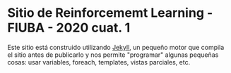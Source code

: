 # Sitio de Reinforcememt Learning - FIUBA - 2020 cuat. 1

Este sitio está construido utilizando [Jekyll](https://jekyllrb.com/), un pequeño motor que compila el sitio antes de publicarlo y nos permite "programar" algunas pequeñas cosas: usar variables, foreach, templates, vistas parciales, etc.

<!---
Se explican debajo algunas particularidades para poder agregar información al sitio.

### Cómo agregar clases en la cursada

La descripción de las clases que aparecen en la sección "Cursada" se genera a partir de los archivos que están en la carpeta `_data/clases`, aprovechando la funcionalidad de [data files](https://jekyllrb.com/docs/datafiles/) que ofrece Jekyll.

Para crear una clase nueva hay que agregar un archivo con extensión `yml`, con un formato particular y nombrado según la clase que representa (ej: `1.yml` para la primera clase, `2.yml` para la segunda, etc.).

La recomendación es mirar alguno que ya exista, pero va una explicación de qué contiene:

```yml
descripcion: |
  Todo lo que esté acá va a aparecer como descripción. Vale **usar Markdown**.
  Todos los campos son opcionales, incluido este.

ejercicios:         # Se pueden poner varios, notar el guión antes de cada item
  - name: Sueldo de Pepe (inicial)                        # nombre del ejercicio
    repo: obj1-unahur/sueldo-pepe-inicial                 # slug del repo GitHub (o sea, lo que viene después de github.com/...)
    classroom: https://classroom.github.com/a/K5Q_OYMF    # URL de GitHub Classroom
  - name: Multipepita                                     
    repo: wollok/multipepita
    classroom: https://classroom.github.com/a/4pxDNIhk

mumuki:             # Se puede poner solo una
  guia: Personas y barrios - qué anda, qué no, cuánto da
  url: https://mumuki.io/wollok-obj1/lessons/482-objetos-y-mensajes-personas-y-barrios-que-anda-que-no-cuanto-da
```
--->
